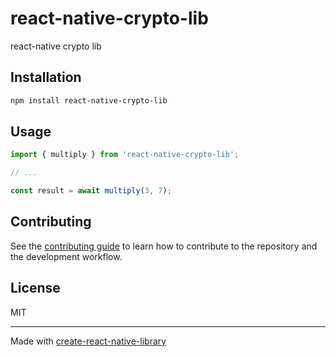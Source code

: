 # react-native-crypto-lib

react-native crypto lib

## Installation

```sh
npm install react-native-crypto-lib
```

## Usage


```js
import { multiply } from 'react-native-crypto-lib';

// ...

const result = await multiply(3, 7);
```


## Contributing

See the [contributing guide](CONTRIBUTING.md) to learn how to contribute to the repository and the development workflow.

## License

MIT

---

Made with [create-react-native-library](https://github.com/callstack/react-native-builder-bob)
